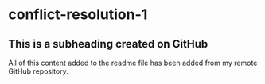 # conflict-resolution-1


## This is a subheading created on GitHub

All of this content added to the readme file has been added from my remote GitHub repository.
